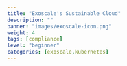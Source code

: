 ```yaml
---
title: "Exoscale's Sustainable Cloud"
description: ""
banner: "images/exoscale-icon.png"
weight: 4
tags: [compliance]
level: "beginner"
categories: [exoscale,kubernetes]
---
```

